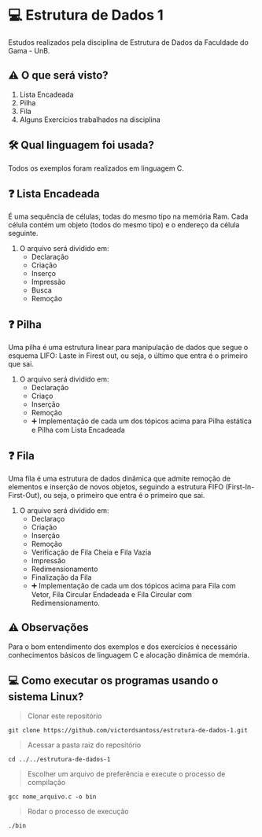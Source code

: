 # :computer: Estrutura de Dados 1
Estudos realizados pela disciplina de Estrutura de Dados da Faculdade do Gama - UnB.

## :warning: O que será visto? 
1. Lista Encadeada
2. Pilha
3. Fila
4. Alguns Exercícios trabalhados na disciplina

## :hammer_and_wrench: Qual linguagem foi usada? 
Todos os exemplos foram realizados em linguagem C.

## :question: Lista Encadeada 
É uma sequência de células, todas do mesmo tipo na memória Ram. Cada célula contém um objeto (todos do mesmo tipo) e o endereço da célula seguinte.

1. O arquivo será dividido em:
    * Declaração
    * Criação
    * Inserço
    * Impressão
    * Busca
    * Remoção
## :question: Pilha
Uma pilha é uma estrutura linear para manipulação de dados que segue o esquema LIFO: Laste in Firest out, ou seja, o último que entra é o primeiro que sai.

1. O arquivo será dividido em:
    * Declaração
    * Criaço
    * Inserção
    * Remoção
    * :heavy_plus_sign: Implementação de cada um dos tópicos acima para Pilha estática e Pilha com Lista Encadeada
## :question: Fila
Uma fila é uma estrutura de dados dinâmica que admite remoção de elementos e inserção de novos objetos, seguindo a estrutura FIFO (First-In-First-Out), ou seja, o primeiro que entra é o primeiro que sai.

1. O arquivo será dividido em:
    * Declaraço
    * Criação
    * Inserção
    * Remoção
    * Verificação de Fila Cheia e Fila Vazia
    * Impressão
    * Redimensionamento
    * Finalização da Fila
    * :heavy_plus_sign: Implementação de cada um dos tópicos acima para Fila com Vetor, Fila Circular Endadeada e Fila Circular com Redimensionamento. 
## :warning: Observações
Para o bom entendimento dos exemplos e dos exercícios é necessário conhecimentos básicos de linguagem C e alocação dinâmica de memória. 

## :computer: Como executar os programas usando o sistema Linux?
> Clonar este repositório
     
    git clone https://github.com/victordsantoss/estrutura-de-dados-1.git
> Acessar a pasta raiz do repositório

    cd ../../estrutura-de-dados-1
> Escolher um arquivo de preferência e execute o processo de compilação
    
    gcc nome_arquivo.c -o bin
> Rodar o processo de execução

    ./bin

